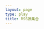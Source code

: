 ```yaml
---
layout: page
type: play
title: RSS源集合
---
```

  
  
<script type="text/javascript" src="{{ site.js | relative_url }}/src/myrss.js"></script>

  <div id="comments"></div>
  <!--Leancloud 操作库:-->
  <script src="//cdn1.lncld.net/static/js/3.0.4/av-min.js"></script>
  <!--Valine 的核心代码库:-->
  <script src='//unpkg.com/valine/dist/Valine.min.js'></script>
  <script>
     new Valine({
        av: AV,
        el: '#comments',
        app_id: 'e1OuTd58aBj3h9ptV4oIaNBY-9Nh9j0Va',
        app_key: 'CqYVue1Ivtz4TJnBVjUvY9NY',
        path: '',
        placeholder: '可以给我留言免费帮忙定制！',
        notify: 'true',
        verify: 'true',
    })
  </script>